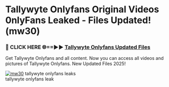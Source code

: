 # Tallywyte Onlyfans Original Videos 0nlyFans Leaked - Files Updated! (mw30)

<h3>🔴 CLICK HERE 🌐==►► <a href="https://tinyurl.com/x26r9saj" rel="nofollow">Tallywyte Onlyfans Updated Files</a></h3>

Get Tallywyte Onlyfans and all content. Now you can access all videos and pictures of Tallywyte Onlyfans. New Updated Files 2025!

[![mw30](https://i.imgur.com/LkgZPqh.gif)](https://tinyurl.com/x26r9saj)
tallywyte onlyfans leaks<br>
tallywyte onlyfans leak